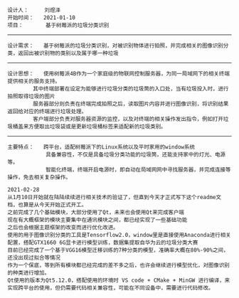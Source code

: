     设计人：     刘煜泽
    开始时间：   2021-01-10
    项目：       基于树莓派的垃圾分类识别
----
    设计需求：   基于树莓派的垃圾分类识别，对被识别物体进行拍照，并完成相关的图像识别分类，返回出被识别物的类别以及属于哪一种垃圾
----
    设计思想：   使用树莓派4B作为一个家庭级的物联网控制服务器，为同一局域网下的相关终端提供相关的服务支持。
            其中终端部署在设定为能够进行垃圾分类的垃圾筒的入口处，当有垃圾投入时，进行拍照取得垃圾的图片
            服务器部分则负责在终端完成拍照之后，读取图片内容并进行图像识别，将识别结果返回给对应的终端进行垃圾处理。
            客户端部分负责对服务器资源的监控，以及对终端的相关操作发出指令，例如打开垃圾桶盖来方便取出垃圾袋或是更新垃圾桶标签来适配新的垃圾类别。
----
    主要特点：   跨平台，适配树莓派下的Linux系统以及平时家用的window系统
                具备兼容性，不仅是具备垃圾分类功能的垃圾筒，还能支持家中的灯光、电源等。
                智能化终端，终端开启电源时，即自动在局域网网中寻找服务器，并完成连接等操作，免去相关复杂操作。

    2021-02-28
    从1月10日开始就在陆陆续续进行相关技术的验证了，但直到今天才正式写下这个readme文档，也算是从今天开始正式开工。
    之前完成了几个基础模块，大部分使用了Qt，未来也会使用Qt来完成客户端
    现在有大概框架的模块主要集中在通讯模块之间，都已经实现了一些基础功能
    之后也会根据主题框架的改变而进行优化改进。
    使用的用于图像识别分类的工具是Tensorflow2.0，window里是直接使用Anaconda进行相关配置，搭配GTX1660 6G显卡进行模型训练，数据集提取自华为云的垃圾分类大赛
    目前已经完成了一个基于VGG16模型迁移训练的7种分类的模型，准确率大概在80%-90%之间，还没出现过拟合等情况
    作为一个保底，等到所有模块都已经完成的差不多之后，也许会继续进行模型优化，对图像识别的种类进行增加。
    Qt使用的版本为Qt5.12.0，搭配使用的环境时 VS code + CMake + MinGW 进行编译，来实现跨平台的使用，但仍需要代码相关兼容性，可能在不同设备中，需要进行代码修改。


